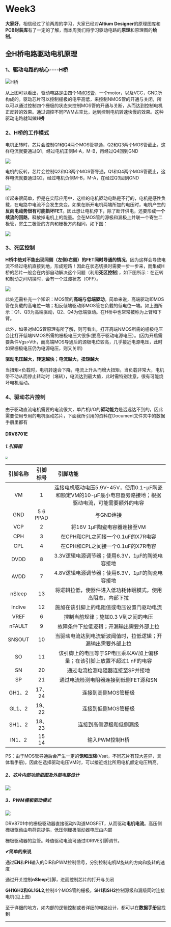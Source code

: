 # Week3

**大家好**，相信经过了前两周的学习，大家已经对**Altium Designer**的原理图库和**PCB封装库**有了一定的了解，而本周我们将学习驱动电路的**原理**和原理图的**绘制**。



## **全H桥电路驱动电机原理**

### 1、驱动电路的核心----H桥

![H桥](F:\Good\hardware\week3\document\H桥.png)

 从上图可以看出，驱动电路是由四个N[MOS管](https://so.csdn.net/so/search?q=MOS管&spm=1001.2101.3001.7020)，一个motor，以及VCC，GND所构成的。驱动芯片可以控制栅极的电平高低，来控制NMOS管的开通与关闭，所以可以通过控制四个栅极的状态来控制MOS管的开通与关断，从而达到控制电机正反转的效果。通过调控不同PWM占空比，达到控制电机转速快慢的效果。这种驱动电路就叫做**H桥**

### 2、H桥的工作模式

电机正转时，芯片会控制Q1和Q4两个MOS管导通，Q2和Q3两个MOS管截止，这样电流就要通过Q1，经过电机正侧M-A，M-B，再经过Q4回到GND

![](https://img-blog.csdnimg.cn/20200415125237908.png?x-oss-process=image/watermark,type_ZmFuZ3poZW5naGVpdGk,shadow_10,text_aHR0cHM6Ly9ibG9nLmNzZG4ubmV0L3FxXzQ0ODk3MTk0,size_16,color_FFFFFF,t_70)

电机的反转，芯片会控制Q2和Q3两个MOS管导通，Q1和Q4两个MOS管截止，这样电流就要通过Q2，经过电机负侧M-B，M-A，在经过Q3回到GND

![](https://img-blog.csdnimg.cn/20200415125111761.png?x-oss-process=image/watermark,type_ZmFuZ3poZW5naGVpdGk,shadow_10,text_aHR0cHM6Ly9ibG9nLmNzZG4ubmV0L3FxXzQ0ODk3MTk0,size_16,color_FFFFFF,t_70)



听起来很简单，但是在实际应用中，这样的电机驱动电路是不行的，电机是感性负载，在电路中电流不会发生突变。如果在断开电机两端所加的电压时，电机产生的**反向电动势很有可能损坏FET**。因此想让电机停下，除了断开供电，还要形成**一个续流的回路**，释放掉电机上的能量。会在MOS管的源极和漏极上并联一个寄生二极管，寄生二极管的方向和栅极方向相同，如下图：

![](https://img-blog.csdnimg.cn/20200415223448950.png?x-oss-process=image/watermark,type_ZmFuZ3poZW5naGVpdGk,shadow_10,text_aHR0cHM6Ly9ibG9nLmNzZG4ubmV0L3FxXzQ0ODk3MTk0,size_16,color_FFFFFF,t_70)



### **3、死区控制**

**H桥中绝对不能出现同侧（左侧/右侧）的FET同时导通的情况**，因为这样会导致电流不经过电机直接到地，形成短路！因此在状态切换时需要一步一步来，而集成H桥的芯片一般会在内部自动解决这个问题（利用**死区控制**），如下图所示：在正转和制动之间切换时，会有一个过渡状态（OFF）。

![](https://img-blog.csdnimg.cn/20200417092217383.png?x-oss-process=image/watermark,type_ZmFuZ3poZW5naGVpdGk,shadow_10,text_aHR0cHM6Ly9ibG9nLmNzZG4ubmV0L3FxXzQ0ODk3MTk0,size_16,color_FFFFFF,t_70)

此处还需补充一个知识：MOS管的**高端与低端驱动**。简单来说，高端驱动即MOS管在负载的高电位一端；相反低端驱动即MOS管在负载的低电位一端。如上图所示：Q1、Q3为高端驱动，Q2、Q4为低端驱动。在H桥中也常常被称为上臂和下臂。

此外，如果对MOS管原理有所了解，则可看出，打开高端NMOS所需的栅极电压会比打开低端NMOS所需的栅极电压大很多(要高于驱动电源电压）。(因为开启需要条件Vgs>Vth，而高端MOS导通后的源极电位较高，几乎接近电源电压，此时如果栅极电压仍为电源电压，则又关断)

**驱动电压越大，转速越快；电流越大，扭矩越大**

当扭矩<负载时，电机转速会下降，电流上升从而增大扭矩。当负载非常大，电机带不动从而停止转动时（堵转），电流达到最大值，此时需特别注意，很有可能烧坏电机驱动。

### **4、驱动芯片控制**

由于驱动直流电机需要的电流很大，单片机I/O的**驱动能力**是远远达不到的，因此需要使用专用的电机驱动芯片，下面我所引用的资料在Document文件夹中的数据手册里都有

#### **DRV8701E**

##### 1.引脚图

<img src="https://github.com/X-iye/Textnoob/blob/master/Image/%E5%BC%95%E8%84%9A.png?raw=true" style="zoom:50%;" />



| 引脚名称 | 引脚标号 | 引脚功能&nbsp;&nbsp;&nbsp;&nbsp;&nbsp;&nbsp;&nbsp;&nbsp;&nbsp;&nbsp;&nbsp;&nbsp;&nbsp;&nbsp;&nbsp;&nbsp;&nbsp;&nbsp;&nbsp;&nbsp;&nbsp;&nbsp;&nbsp;&nbsp;&nbsp;&nbsp;&nbsp;&nbsp;&nbsp;&nbsp;&nbsp;&nbsp;&nbsp;&nbsp;&nbsp;&nbsp;&nbsp;&nbsp;&nbsp;&nbsp;&nbsp;&nbsp;&nbsp;&nbsp;&nbsp;&nbsp;&nbsp;&nbsp;&nbsp;&nbsp;&nbsp;&nbsp;&nbsp;&nbsp;&nbsp;&nbsp;&nbsp;&nbsp;&nbsp; |
| :------: | :------: | :----------------------------------------------------------: |
|    VM    |    1     | 连接电机驱动电压5.9V-45V，使用0.1-µF陶瓷和额定VM的10-µF最小电容器旁路接地；根据驱动电流，可能需要额外的电容 |
|   GND    | 5 6 PPAD |                          与GND连接                           |
|   VCP    |    2     |                 将16V 1µF陶瓷电容器连接至VM                  |
|   CPH    |    3     |              在CPH和CPL之间接一个0.1uF的X7R电容              |
|   CPL    |    4     |              在CPH和CPL之间接一个0.1uF的X7R电容              |
|   DVDD   |    8     |       3.3V逻辑电源调节器；使用6.3V，1µF的陶瓷电容接地        |
|   AVDD   |    7     |       4.8V逻辑电源调节器；使用6.3V，1µF的陶瓷电容接地        |
|  nSleep  |    13    |  将逻辑拉低，使器件进入低功耗休眠模式，使用高阻态，内部下拉  |
|  Indive  |    12    |          施加在该引脚上的电阻值或电压设置门驱动电流          |
|   VREF   |    6     |             控制当前规律；施加0.3 V到之间的电压              |
|  nFAULT  |    9     |           故障条件下拉低逻辑；开漏输出需要外部上拉           |
|  SNSOUT  |    10    | 当驱动电流达到电流斩波阈值时，拉低逻辑；开漏输出需要外部上拉 |
|    SO    |    11    | 该引脚上的电压等于SP电压乘以AV加上偏移量；在该引脚上放置不超过1 nF的电容 |
|    SN    |    20    |               通过电流检测电阻器连接至SP并接地               |
|    SP    |    21    |            通过电流检测电阻器连接到低侧FET源和SN             |
|  GH1、2  |  17、24  |                     连接到高侧MOS管栅极                      |
|  GL1、2  |  19、22  |                     连接到低侧MOS管栅极                      |
|  SH1、2  |  18、23  |                   连接到高侧源极和低侧漏级                   |
|  IN1、2  |  15 14   |                        输入PWM控制H桥                        |



PS：由于MOS管导通后会产生一定的**饱和压降**(Vsat，不同芯片有较大差异，具体看手册)，因此在选择驱动电压VM时，可以接近或比所用电机额定电压稍高。

##### 2、芯片内部功能框图及外部电路设计

![](https://github.com/X-iye/Textnoob/blob/master/Image/DRV8701E%E5%85%B8%E5%9E%8B%E7%94%B5%E8%B7%AF.png?raw=true)

##### 3、PWM栅极驱动模式

![](https://github.com/X-iye/Textnoob/blob/master/Image/PWM%E8%B0%83%E6%8E%A7.png?raw=true)

DRV8701中的栅极驱动器直接驱动N沟道MOSFET，从而驱动**电机电流**。高压侧栅极驱动由电荷泵提供，低压侧栅极驱动器电压由内部

栅极驱动器的监管。峰值驱动电流可通过IDRIVE引脚调节。

**✔简单的来说**

通过**EN**和**PH**输入的DIR和PWM控制信号，分别控制电机M旋转的方向和旋转的速度

通过开关控制**nSleep**引脚，进而控制芯片的打开与关闭

**GH1GH2和GL1GL2**,控制4个MOS管的栅极，**SH1和SH2**控制源级和漏级同时连接电机(见上图)

至于详细的地方，如内部的逻辑控制或者详细的电路设计，都可以在**数据手册**里找到

---

##### 





















